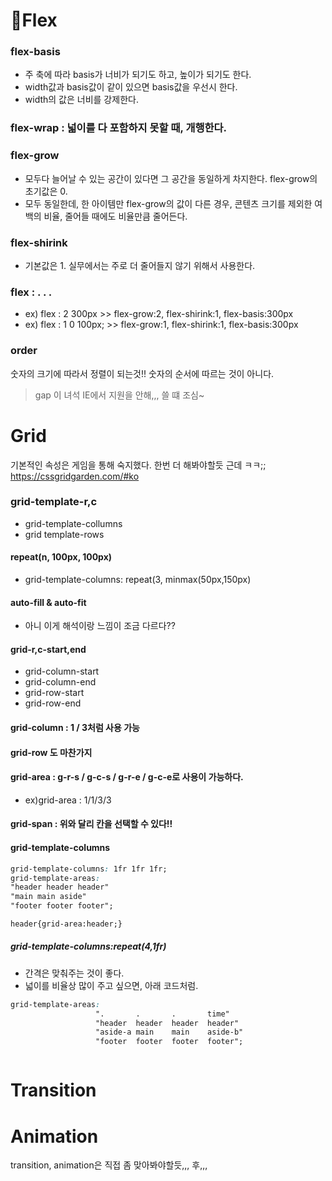 # 🍊Flex

### flex-basis 
- 주 축에 따라 basis가 너비가 되기도 하고, 높이가 되기도 한다.
 - width값과 basis값이 같이 있으면 basis값을 우선시 한다.
 - width의 값은 너비를 강제한다.
 
### flex-wrap : 넓이를 다 포함하지 못할 때, 개행한다.
### flex-grow
 - 모두다 늘어날 수 있는 공간이 있다면 그 공간을 동일하게 차지한다. flex-grow의 초기값은 0.
 - 모두 동일한데, 한 아이템만 flex-grow의 값이 다른 경우, 콘텐츠 크기를 제외한 여백의 비율, 줄어들 때에도 비율만큼 줄어든다.
 
### flex-shirink
 - 기본값은 1. 실무에서는 주로 더 줄어들지 않기 위해서 사용한다.
 
### flex : . . .
- ex) flex : 2 300px  >> flex-grow:2, flex-shirink:1, flex-basis:300px
- ex) flex : 1 0 100px; >> flex-grow:1, flex-shirink:1, flex-basis:300px
### order 
숫자의 크기에 따라서 정렬이 되는것!! 숫자의 순서에 따르는 것이 아니다.

> gap 이 녀석 IE에서 지원을 안해,,, 쓸 떄 조심~

# Grid
기본적인 속성은 게임을 통해 숙지했다.
한번 더 해봐야할듯 근데 ㅋㅋ;;
https://cssgridgarden.com/#ko
### grid-template-r,c
- grid-template-collumns
- grid template-rows
#### repeat(n, 100px, 100px)
- grid-template-columns: repeat(3, minmax(50px,150px)

#### auto-fill & auto-fit
 - 아니 이게 해석이랑 느낌이 조금 다르다??
#### grid-r,c-start,end
 - grid-column-start
 - grid-column-end
 - grid-row-start
 - grid-row-end
#### grid-column : 1 / 3처럼 사용 가능
#### grid-row 도 마찬가지
#### grid-area : g-r-s / g-c-s / g-r-e / g-c-e로 사용이 가능하다.
 - ex)grid-area : 1/1/3/3
 
#### grid-span : 위와 달리 칸을 선택할 수 있다!!

#### grid-template-columns
 ```css
grid-template-columns: 1fr 1fr 1fr;
grid-template-areas:
"header header header"
"main main aside"
"footer footer footer";
```   
    
```html
header{grid-area:header;}
```

##### grid-template-columns:repeat(4,1fr)
 - 간격은 맞춰주는 것이 좋다.
 - 넓이를 비율상 많이 주고 싶으면, 아래 코드처럼.   
 
 ```css
 grid-template-areas:
                    ".       .       .       time"
                    "header  header  header  header"
                    "aside-a main    main    aside-b"
                    "footer  footer  footer  footer";



```


# Transition

# Animation

transition, animation은 직접 좀 맞아봐야할듯,,, 후,,,
